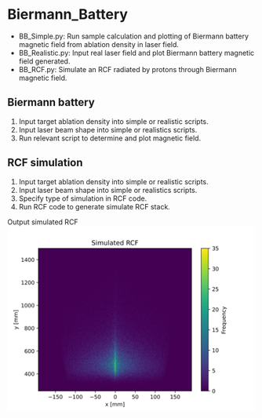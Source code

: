 # Biermann_Battery

- BB_Simple.py: Run sample calculation and plotting of Biermann battery magnetic field from ablation density in laser field.
- BB_Realistic.py: Input real laser field and plot Biermann battery magnetic field generated.
- BB_RCF.py: Simulate an RCF radiated by protons through Biermann magnetic field.

## Biermann battery
1. Input target ablation density into simple or realistic scripts.
2. Input laser beam shape into simple or realistics scripts.
3. Run relevant script to determine and plot magnetic field.

## RCF simulation
1. Input target ablation density into simple or realistic scripts.
2. Input laser beam shape into simple or realistics scripts.
3. Specify type of simulation in RCF code.
4. Run RCF code to generate simulate RCF stack.

Output simulated RCF
![Simulated RCF](https://github.com/EliasFink122/Biermann_Battery/blob/main/RCF.png?raw=true)